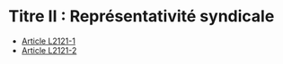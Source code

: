 # Titre II : Représentativité syndicale  

* [Article L2121-1](./LEGIARTI000019353505.md)
* [Article L2121-2](./LEGIARTI000006901581.md)
